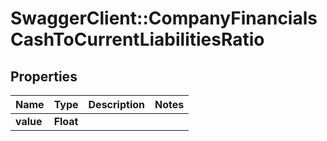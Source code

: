 # SwaggerClient::CompanyFinancialsCashToCurrentLiabilitiesRatio

## Properties
Name | Type | Description | Notes
------------ | ------------- | ------------- | -------------
**value** | **Float** |  | 


